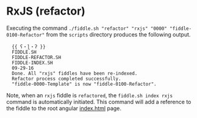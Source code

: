 RxJS (refactor)
======

Executing the command `./fiddle.sh "refactor" "rxjs" "0000" "fiddle-0100-Refactor"` from the `scripts` directory produces
the following output.

      {{ ʕ・ɭ・ʔ }}
      FIDDLE.SH
      FIDDLE-REFACTOR.SH
      FIDDLE-INDEX.SH
      09-29-16
      Done. All "rxjs" fiddles have been re-indexed.
      Refactor process completed successfully.
      "fiddle-0000-Template" is now "fiddle-0100-Refactor".
      

Note, when an `rxjs` fiddle is `refactored`, the `fiddle.sh index rxjs` command is automatically initiated.  This 
command will add a reference to the fiddle to the root angular [index.html](index.html) page.




